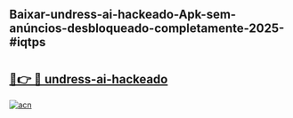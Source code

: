 ## Baixar-undress-ai-hackeado-Apk-sem-anúncios-desbloqueado-completamente-2025-#iqtps

# <h2><a href="https://ainizakaria.my?title=undress-ai-hackeado&ref=22M">🔗👉 🔴 undress-ai-hackeado</a></h2>

[![acn](https://github.com/user-attachments/assets/0f9c940e-d8b0-45ae-aac7-cd30a18b3e1c)](https://ainizakaria.my?title=undress-ai-hackeado&ref=22M)

